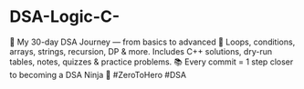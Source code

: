 # DSA-Logic-C-
🚀 My 30-day DSA Journey — from basics to advanced 🚩 Loops, conditions, arrays, strings, recursion, DP &amp; more. Includes C++ solutions, dry-run tables, notes, quizzes &amp; practice problems. 📚 Every commit = 1 step closer to becoming a DSA Ninja 🥷 #ZeroToHero #DSA
